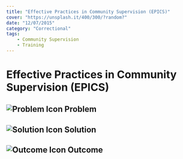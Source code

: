 ```yaml
---
title: "Effective Practices in Community Supervision (EPICS)"
cover: "https://unsplash.it/400/300/?random?"
date: "12/07/2015"
category: "Correctional"
tags:
    - Community Supervision
    - Training
---
```


# Effective Practices in Community Supervision (EPICS)

## ![Problem Icon](https://github.com/google/material-design-icons/raw/master/alert/1x_web/ic_error_outline_black_48dp.png "Problem") Problem

## ![Solution Icon](https://github.com/google/material-design-icons/raw/master/action/1x_web/ic_lightbulb_outline_black_48dp.png "Solution") Solution

## ![Outcome Icon](https://github.com/google/material-design-icons/raw/master/action/1x_web/ic_view_list_black_48dp.png "Outcome") Outcome
